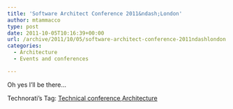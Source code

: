 ```yaml
---
title: 'Software Architect Conference 2011&ndash;London'
author: mtammacco
type: post
date: 2011-10-05T10:16:39+00:00
url: /archive/2011/10/05/software-architect-conference-2011ndashlondon.aspx
categories:
  - Architecture
  - Events and conferences

---
```

Oh yes I’ll be there…

Technorati&#8217;s Tag: <a href="http://technorati.com/tags/Technical+conference" rel="tag">Technical conference</a>,<a href="http://technorati.com/tags/Architecture" rel="tag">Architecture</a>